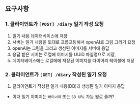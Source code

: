 ## 요구사항
### 1. 클라이언트가 `[POST] /diary` 일기 작성 요청
1. 일기 내용 데이터베이스에 저장
2. 서버는 일기 내용을 토대로 프롬프팅해서 openAI로 그림 그리기 요청
3. openAI는 그림을 그리고 생성된 이미지를 서버에 응답 
4. 응답 받은 서버는 로컬에 이미지를 UUID 파일명으로 저장, 
5. 데이터베이스에는 로컬에에 저장된 이미지를 다이어리 테이블에 저장 

### 2. 클라이언트가 `[GET] /diary` 작성된 일기 요청
1. 클라이언트가 작성한 일기 내용(DB)과 생성된 일기 이미지 응답

- 이때 일기 이미지는 `바이너리` 또는 `S3 URL` 가능 뭘로 줄까?
